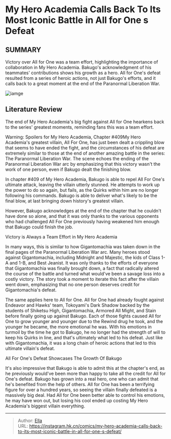 # My Hero Academia Calls Back To Its Most Iconic Battle in All for One s Defeat


## SUMMARY 



  Victory over All for One was a team effort, highlighting the importance of collaboration in My Hero Academia.   Bakugo&#39;s acknowledgment of his teammates&#39; contributions shows his growth as a hero.   All for One&#39;s defeat resulted from a series of heroic actions, not just Bakugo&#39;s efforts, and it calls back to a great moment at the end of the Paranormal Liberation War.  

![iamge](https://static1.srcdn.com/wordpress/wp-content/uploads/2023/12/mha-bakugo-all-for-one-2.jpg)

## Literature Review

The end of My Hero Academia&#39;s big fight against All for One hearkens back to the series&#39; greatest moments, reminding fans this was a team effort.




Warning: Spoilers for My Hero Academia, Chapter #409My Hero Academia&#39;s greatest villain, All For One, has just been dealt a crippling blow that seems to have ended the fight, and the circumstances of his defeat are extremely similar to those at the end of another amazing battle in the series: The Paranormal Liberation War. The scene echoes the ending of the Paranormal Liberation War arc by emphasizing that this victory wasn&#39;t the work of one person, even if Bakugo dealt the finishing blow.




In chapter #409 of My Hero Academia, Bakugo is able to repel All For One&#39;s ultimate attack, leaving the villain utterly stunned. He attempts to work up the power to do so again, but fails, as the Quirks within him are no longer following his commands. Bakugo is able to deliver what&#39;s likely to be the final blow, at last bringing down history&#39;s greatest villain.

          

However, Bakugo acknowledges at the end of the chapter that he couldn&#39;t have done so alone, and that it was only thanks to the various opponents who had challenged All For One previously having weakened him enough that Bakugo could finish the job.


 Victory is Always a Team Effort in My Hero Academia 
          




In many ways, this is similar to how Gigantomachia was taken down in the final pages of the Paranormal Liberation War arc. Many heroes stood against Gigantomachia, including Midnight and Majestic, the kids of Class 1-A and 1-B, and Best Jeanist. It was only thanks to the efforts of everyone that Gigantomachia was finally brought down, a fact that radically altered the course of the battle and turned what would&#39;ve been a savage loss into a costly victory. The story took a moment to iterate this fact after the villain went down, emphasizing that no one person deserves credit for Gigantomachia&#39;s defeat.

The same applies here to All for One. All for One had already fought against Endeavor and Hawks&#39; team, Tokoyami&#39;s Dark Shadow backed by the students of Shiketsu High, Gigantomachia, Armored All Might, and Stain before finally going up against Bakugo. Each of those fights caused All for One to grow younger and younger due to the Rewind drug he took, and the younger he became, the more emotional he was. With his emotions in turmoil by the time he got to Bakugo, he no longer had the strength of will to keep his Quirks in line, and that&#39;s ultimately what led to his defeat. Just like with Gigantomachia, it was a long chain of heroic actions that led to this ultimate villain&#39;s defeat.






 All For One&#39;s Defeat Showcases The Growth Of Bakugo 
          

It&#39;s also impressive that Bakugo is able to admit this at the chapter&#39;s end, as he previously would&#39;ve been more than happy to take all the credit for All for One&#39;s defeat. Bakugo has grown into a real hero, one who can admit that he&#39;s benefited from the help of others. All for One has been a terrifying figure for over a hundred years, so seeing the villain finally defeated is a massively big deal. Had All for One been better able to control his emotions, he may have won out, but losing his cool ended up costing My Hero Academia&#39;s biggest villain everything.



---

> Author: [Ella](https://instagram.hk.cn/)  
> URL: https://instagram.hk.cn/comics/my-hero-academia-calls-back-to-its-most-iconic-battle-in-all-for-one-s-defeat/  

